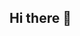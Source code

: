 ## Hi there 👋

<!--
**1125721430/1125721430** is a ✨ _special_ ✨ repository because its `README.md` (this file) appears on your GitHub profile.

Hello everyone, I am a software engineering student with a passion for technology.
- Programming Language: Java, C
- Tech Focus: Backend Development
- Hobbies: Gaming, Listening to Music, Reading
- University, major : Guangdong University of Technology, Software Engineering

